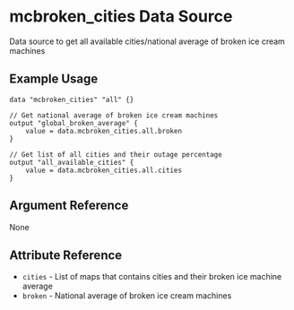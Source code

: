 # mcbroken_cities Data Source

Data source to get all available cities/national average of broken ice cream machines

## Example Usage

```hcl
data "mcbroken_cities" "all" {}

// Get national average of broken ice cream machines
output "global_broken_average" {
    value = data.mcbroken_cities.all.broken
}

// Get list of all cities and their outage percentage
output "all_available_cities" {
    value = data.mcbroken_cities.all.cities
}
```

## Argument Reference

None

## Attribute Reference

* `cities` - List of maps that contains cities and their broken ice machine average
* `broken` - National average of broken ice cream machines
